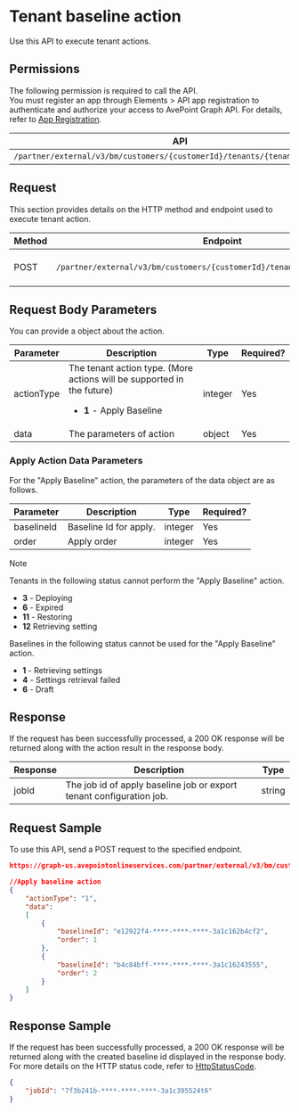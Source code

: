 # Tenant baseline action

Use this API to execute tenant actions.

## Permissions  

The following permission is required to call the API.  
You must register an app through Elements > API app registration to authenticate and authorize your access to AvePoint Graph API. For details, refer to [App Registration](https://cdn.avepoint.com/assets/apelements-webhelp/avepoint-elements-for-partners/index.htm#!Documents/appregistration.htm).  

| API  | Permission  |
|-----------|--------|
| `/partner/external/v3/bm/customers/{customerId}/tenants/{tenantId}/actions` | elements.bm.tenant.readwrite.all|  

## Request

This section provides details on the HTTP method and endpoint used to execute tenant action.

| Method | Endpoint | Description |
| --- | --- | --- |
| POST | `/partner/external/v3/bm/customers/{customerId}/tenants/{tenantId}/actions` | Execute tenant action. |

## Request Body Parameters

You can provide a object about the action.

|Parameter|Description | Type|Required?|
|---|---|---|---|
|actionType| The tenant action type. (More actions will be supported in the future) <ul><li>**1** - Apply Baseline</li></ul> |integer|Yes|
|data| The parameters of action |object|Yes|

### Apply Action Data Parameters

For the "Apply Baseline" action, the parameters of the data object are as follows.

|Parameter|Description | Type|Required?|
|---|---|---|---|
|baselineId| Baseline Id for apply. |integer|Yes|
|order| Apply order |integer|Yes|


> [!NOTE]  
> Tenants in the following status cannot perform the "Apply Baseline" action.<ul><li>**3** - Deploying</li><li>**6** - Expired</li><li>**11** - Restoring</li><li>**12** Retrieving setting</li></ul>
> Baselines in the following status cannot be used for the "Apply Baseline" action.<ul><li>**1** - Retrieving settings</li><li>**4** - Settings retrieval failed</li><li>**6** - Draft</li></ul>

## Response

If the request has been successfully processed, a 200 OK response will be returned along with the action result in the response body.

| Response | Description | Type |
| --- | --- | --- |
| jobId | The job id of apply baseline job or export tenant configuration job. | string |

## Request Sample

To use this API, send a POST request to the specified endpoint.

```json
https://graph-us.avepointonlineservices.com/partner/external/v3/bm/customers/38c6a73d-****-****-****-75b0f1959474/tenants/a2145aa5-****-****-****-7fffd6e0cc68/actions

//Apply baseline action
{
    "actionType": "1",
    "data": 
    [
        {
            "baselineId": "e12922f4-****-****-****-3a1c162b4cf2",
            "order": 1
        },
        {
            "baselineId": "b4c84bff-****-****-****-3a1c16243555",
            "order": 2
        }
    ]
}
```

## Response Sample  

If the request has been successfully processed, a 200 OK response will be returned along with the created baseline id displayed in the response body. For more details on the HTTP status code, refer to [HttpStatusCode](https://learn.avepoint.com/docs/Use-AvePoint-Graph-API.html#http-status-code).

```json
{
    "jobId": "7f3b241b-****-****-****-3a1c395524t6"
}
```